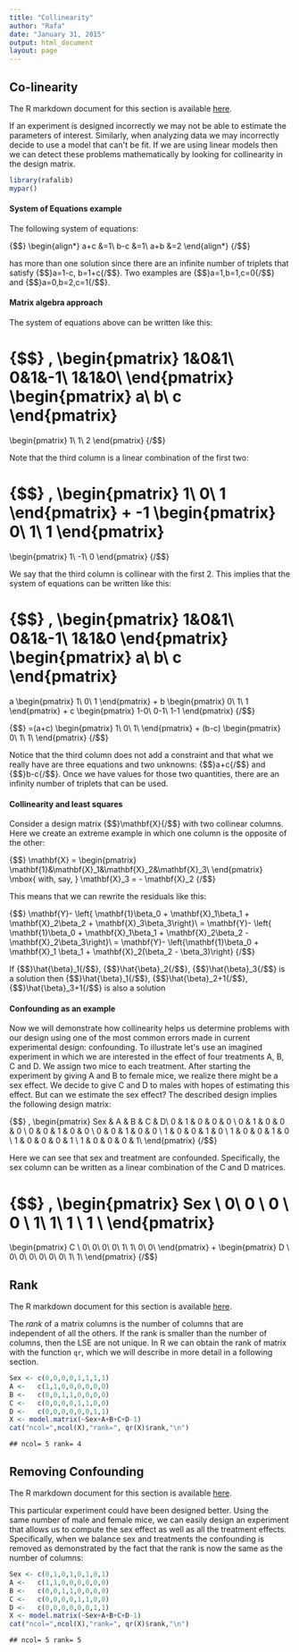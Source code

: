 ```yaml
---
title: "Collinearity"
author: "Rafa"
date: "January 31, 2015"
output: html_document
layout: page
---
```





## Co-linearity

The R markdown document for this section is available [here](https://github.com/genomicsclass/labs/tree/master/linear/collinearity.Rmd).

If an experiment is designed incorrectly we may not be able to estimate the parameters of interest. Similarly, when analyzing data we may incorrectly decide to use a model that can't be fit. If we are using linear models then we can detect these problems mathematically by looking for collinearity in the design matrix.


```r
library(rafalib)
mypar()
```



#### System of Equations example

The following system of equations:

{$$}
\begin{align*}
a+c &=1\\
b-c &=1\\
a+b &=2
\end{align*}
{/$$}

has more than one solution since there are an infinite number of triplets that satisfy  {$$}a=1-c, b=1+c{/$$}. Two examples are {$$}a=1,b=1,c=0{/$$} and {$$}a=0,b=2,c=1{/$$}. 

#### Matrix algebra approach

The system of equations above can be written like this:

{$$}
\,
\begin{pmatrix}
1&0&1\\
0&1&-1\\
1&1&0\\
\end{pmatrix}
\begin{pmatrix}
a\\
b\\
c
\end{pmatrix}
=
\begin{pmatrix}
1\\
1\\
2
\end{pmatrix}
{/$$}

Note that the third column is a linear combination of the first two:

{$$}
\,
\begin{pmatrix}
1\\
0\\
1
\end{pmatrix}
+
-1 \begin{pmatrix}
0\\
1\\
1
\end{pmatrix}
=
\begin{pmatrix}
1\\
-1\\
0
\end{pmatrix}
{/$$}

We say that the third column is collinear with the first 2. This implies that the system of equations can be written like this:

{$$}
\,
\begin{pmatrix}
1&0&1\\
0&1&-1\\
1&1&0
\end{pmatrix}
\begin{pmatrix}
a\\
b\\
c
\end{pmatrix}
=
a
\begin{pmatrix}
1\\
0\\
1
\end{pmatrix}
+
b \begin{pmatrix}
0\\
1\\
1
\end{pmatrix}
+
c
\begin{pmatrix}
1-0\\
0-1\\
1-1
\end{pmatrix}
{/$$}

{$$}
=(a+c)
\begin{pmatrix}
1\\
0\\
1\\
\end{pmatrix}
+
(b-c)
\begin{pmatrix}
0\\
1\\
1\\
\end{pmatrix}
{/$$}

Notice that the third column does not add a constraint and that what we really have are three equations and two unknowns: {$$}a+c{/$$} and {$$}b-c{/$$}. Once we have values for those two quantities, there are an infinity number of triplets that can be used.



#### Collinearity and least squares

Consider a design matrix {$$}\mathbf{X}{/$$} with two collinear columns. Here we create an extreme example in which one column is the opposite of the other:

{$$}
\mathbf{X} = \begin{pmatrix}
\mathbf{1}&\mathbf{X}_1&\mathbf{X}_2&\mathbf{X}_3\\
\end{pmatrix}
\mbox{ with, say, }
\mathbf{X}_3 = - \mathbf{X}_2
{/$$}

This means that we can rewrite the residuals like this:

{$$}
\mathbf{Y}- \left\{ \mathbf{1}\beta_0 + \mathbf{X}_1\beta_1 + \mathbf{X}_2\beta_2 + \mathbf{X}_3\beta_3\right\}\\ 
= \mathbf{Y}- \left\{ \mathbf{1}\beta_0 + \mathbf{X}_1\beta_1 + \mathbf{X}_2\beta_2 - \mathbf{X}_2\beta_3\right\}\\
= \mathbf{Y}- \left\{\mathbf{1}\beta_0 + \mathbf{X}_1 \beta_1 + \mathbf{X}_2(\beta_2  - \beta_3)\right\}
{/$$}

If {$$}\hat{\beta}_1{/$$}, {$$}\hat{\beta}_2{/$$}, {$$}\hat{\beta}_3{/$$} is a solution then {$$}\hat{\beta}_1{/$$}, {$$}\hat{\beta}_2+1{/$$}, {$$}\hat{\beta}_3+1{/$$} is also a solution


#### Confounding as an example

Now we will demonstrate how collinearity helps us determine problems with our design using one of the most common errors made in current experimental design: confounding. To illustrate let's use an imagined experiment in which we are interested in the effect of four treatments A, B, C and D. We assign two mice to each treatment. After starting the experiment by giving A and B to female mice, we realize there might be a sex effect. 
We decide to give C and D to males with hopes of estimating this effect. But can we estimate the sex effect? The described design implies the following design matrix:


{$$}
\,
\begin{pmatrix}
Sex & A & B & C & D\\
0 & 1 & 0 & 0 & 0 \\
0 & 1 & 0 & 0 & 0 \\
0 & 0 & 1 & 0 & 0 \\
0 & 0 & 1 & 0 & 0 \\
1 & 0 & 0 & 1 & 0 \\
1 & 0 & 0 & 1 & 0 \\
1 & 0 & 0 & 0 & 1 \\
1 & 0 & 0 & 0 & 1\\
\end{pmatrix}
{/$$}

Here we can see that sex and treatment are confounded. Specifically, the sex column can be written as a linear combination of the C and D matrices.

{$$}
\,
\begin{pmatrix}
Sex \\
0\\
0 \\
0 \\
0 \\
1\\
1\\
1 \\
1 \\
\end{pmatrix}
=
\begin{pmatrix}
C \\
0\\
0\\
0\\
0\\
1\\
1\\
0\\
0\\
\end{pmatrix}
+
\begin{pmatrix}
D \\
0\\
0\\
0\\
0\\
0\\
0\\
1\\
1\\
\end{pmatrix}
{/$$}

## Rank

The R markdown document for this section is available [here](https://github.com/genomicsclass/labs/tree/master/linear/collinearity.Rmd).

The _rank_ of a matrix columns is the number of columns that are independent of all the others. If the rank is smaller than the number of columns, then the LSE are not unique. In R we can obtain the rank of matrix with the function `qr`, which we will describe in more detail in a following section.


```r
Sex <- c(0,0,0,0,1,1,1,1)
A <-   c(1,1,0,0,0,0,0,0)
B <-   c(0,0,1,1,0,0,0,0)
C <-   c(0,0,0,0,1,1,0,0)
D <-   c(0,0,0,0,0,0,1,1)
X <- model.matrix(~Sex+A+B+C+D-1)
cat("ncol=",ncol(X),"rank=", qr(X)$rank,"\n")
```

```
## ncol= 5 rank= 4
```

## Removing Confounding

The R markdown document for this section is available [here](https://github.com/genomicsclass/labs/tree/master/linear/collinearity.Rmd).

This particular experiment could have been designed better. Using the same number of male and female mice, we can easily design an experiment that allows us to compute the sex effect as well as all the treatment effects. Specifically, when we balance sex and treatments the confounding is removed as demonstrated by the fact that the rank is now the same as the number of columns:

```r
Sex <- c(0,1,0,1,0,1,0,1)
A <-   c(1,1,0,0,0,0,0,0)
B <-   c(0,0,1,1,0,0,0,0)
C <-   c(0,0,0,0,1,1,0,0)
D <-   c(0,0,0,0,0,0,1,1)
X <- model.matrix(~Sex+A+B+C+D-1)
cat("ncol=",ncol(X),"rank=", qr(X)$rank,"\n")
```

```
## ncol= 5 rank= 5
```

